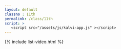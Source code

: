 ```yaml
---
layout: default
classno : 11th
permalink: /class/11th
script: >
   <script src="/assets/js/kalvi-app.js" ></script>
---
```


{% include list-video.html %}
